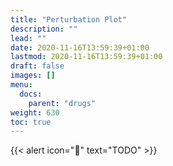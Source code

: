 ```yaml
---
title: "Perturbation Plot"
description: ""
lead: ""
date: 2020-11-16T13:59:39+01:00
lastmod: 2020-11-16T13:59:39+01:00
draft: false
images: []
menu:
  docs:
    parent: "drugs"
weight: 630
toc: true
---
```


{{< alert icon="🚧" text="TODO" >}}


